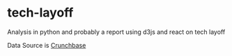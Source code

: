 # tech-layoff
Analysis in python and probably a report using d3js and react on tech layoff

Data Source is [Crunchbase](https://news.crunchbase.com/startups/tech-layoffs/)
